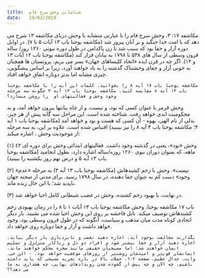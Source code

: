 ```yaml
---
title:  شناسایی وحش سرخ فام
date:   19/03/2019
---
```


مکاشفه ١٧: ۳، وحش سرخ فام را با عبارتی متشابه با وحش دریای مکاشفه ١۳ شرح می دهد که با امت خدا جنگید و بر آنان پیروز شد (مکاشفه یوحنا باب ۱۳ آیات ۵ تا ۷). در اوایل دوره آزار و جفا بود که سبب شد تا زن پاکدامن در طول دوره نبوتی ۱۲۶۰ روز/ ساله قرون وسطی از سال های ۵۳۸ تا ١٧۹۸ به بیابان فرار کند (مکاشفه یوحنا باب ۱۲ آیات ۱۳ و ۱۴). اگر چه در قرن ایده «اتحاد کلیساهای جهان» بسر می بریم، پروتستان ها همچنان به خوبی آزار و جفای وحشتناک گذشته را به یاد خواهند آورد، زیرا بر اساس پیشگویی، چیزی مشابه اما بدتر دوباره اتفاق خواهد افتاد.

`مکاشفه یوحنا باب ۱۷ آیه ۸ را بخوانید. کلمات این آیه را با مکاشفه یوحنا باب ۱۳ آیه ۸ مقایسه کنید. مکاشفه یوحنا باب ۱۳ آیه ۳ چگونه سه مرحله وجود وحش و فعالیتهای او  را روشن میسازد؟`

وحش قرمز با عنوان کسی که بود، و نیست، و از چاه بیانتها بیرون خواهد آمد، و به محکومیت ابدی خواهد رفت، شناخته شده است. این مراحل سه گانه پیش از هر چیز، بدلی از نام الهی، یهوه - آن کسی که هست و بود و خواهد آمد (مکاشفه یوحنا باب ۱ آیه ۴؛ مکاشفه یوحنا باب ۴ آیه ۸ را نیز ببینید) اقتباس شده است. علاوه بر این، به سه مرحله از موجودیت وحش ، اشاره میکند:

(۱) وحش «بود»، یعنی در گذشته وجود داشت. فعالیتهای ابتدائی وحش برای دوره ای ٤٢ ماهه، که بعنوان دوران نبوی ۱۲۶۰ روزه/ساله اشاره دارد، بطول انجامید (مکاشفه یوحنا باب ۱۳ آیه ۵ و درس نهم روز یکشنبه را ببینید).

(۲) «نیست». وحش با زخم کشندهاش (مکاشفه یوحنا باب ۱۳ آیه ۳) به مرحله «عدم وجود» دست کم به عنوان جفا دهنده، در سال ۱۷۹۸ رسید. برای مدتی از صحنه جهان ناپدید شد؛ با این حال زنده ماند.

(۳) در نهایت، با بهبود زخم کشنده، وحش در غضب شیطانی کامل احیا خواهد شد.

باب ۱۷ مکاشفه یوحنا، وحش مکاشفه یوحنا باب ۱۳ آیات ۱ تا ۸  را در زمان بهبودی زخم کشندهاش توصیف میکند. بابل فاحشه بر روی این وحش احیا شده می نشیند. بار دیگر اتحادی کوتاه مدت میان مذهب و سیاست، آنگونه که در طول قرون وسطی بود، وجود خواهد داشت و آزار و جفا دوباره روی خواهد داد.

`بگذارید مخالفت بوجود آید، اجازه دهید تعصب و نابردباری بار دیگر بیاید، اجازه دهید آزار و جفا بیشتر شود و افراد دو دل و ریاکار متزلزل و تسلیم ایمان خواهند شد؛ اما مسیحیان حقیقی مانند صخره محکم خواهند ماند، ایمانشان قویتر و امیدشان روشنتر از روزهای موفقیت خواهد بود. - الن جی. وایت، جدال عظیم، صفحه ٦٠٢. جملات بالا در باره تجربه مسیحی که باید داشته باشیم، چه الان و چه پیش از گشوده شدن رویدادهای نهایی، چه هشداری به ما می دهد؟؟`